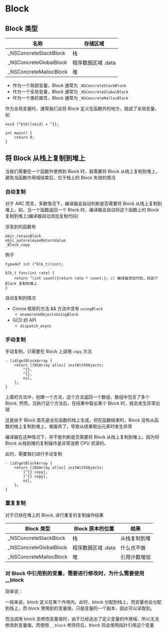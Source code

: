 # Block

## Block 类型

名称 | 存储区域
--- | ---
_NSConcreteStackBlock | 栈
_NSConcreteGlobalBlock | 程序数据区域 .data
_NSConcreteMallocBlock | 堆

- 作为一个局部变量，Block 通常为 `_NSConcreteStackBlock`
- 作为一个全局变量，Block 通常为 `_NSConcreteGlobalBlock`
- 作为一个类的属性，Block 通常为 `_NSConcreteMallocBlock`

作为全局变量时，通常我们会将 Block 定义在函数外的地方，就成了全局变量，如

```objc
void (^blk)(void) = ^{};

int main() {
    return 0;
}
```

## 将 Block 从栈上复制到堆上

当我们需要在一个函数外使用到 Block 时，就需要将 Block 从栈上复制到堆上，避免当函数作用域结束后，位于栈上的 Block 失效的情况

### 自动复制

对于 ARC 而言，多数情况下，编译器会自动判断是否需要将 Block 从栈上复制到堆上，如，当一个函数返回一个 Block 时，编译器会自动将这个函数上的 Block 复制到堆上(编译器自动添加复制代码)

涉及到的函数有

```objc
objc_retainBlock
objc_autoreleaseReturnValue
_Block_copy
```

例子

```objc
typedef int (^blk_t)(int);

blk_t func(int rate) {
    return ^(int count){return rate * count;}; // 编译器添加代码，将这个 Block 复制到堆上
}
```

自动复制的情况

- Cocoa 框架的方法 && 方法中含有 `usingBlock`
    - `enumerateObjectsUsingBlock`
- GCD 的 API
    - `dispatch_async`

### 手动复制

手动复制，只需要在 Block 上调用 `copy` 方法

```objc
- (id)getBlockArray {
    return [[NSArray alloc] initWithObjects:
        ^{},
        ^{},
        nil,
    ];
}
```

上面的方法中，创建一个方法，这个方法返回一个数组，数组中包含了多个 Block. 然而，当执行这个方法后，在结果中取出某个 Block 时，就会发生异常出错

这是由于 Block 首先是会在函数的栈上生成，但在函数结束时，Block 没有从函数的栈上复制到堆上，被废弃了，导致从结果取出元素时发生异常

编译器在这种情况下，并不能判断是否需要将 Block 从栈上复制到堆上，因为将 Block 从栈到堆的复制操作是非常浪费 CPU 资源的。

此时，需要我们进行手动复制

```objc
- (id)getBlockArray {
    return [[NSArray alloc] initWithObjects:
        [^{} copy],
        [^{} copy],
        nil,
    ];
}
```

### 重复复制

对于已经在堆上的 Block, 进行重复的复制操作结果

Block 类型 | Block 原本的位置 | 结果
--- | --- | ---
_NSConcreteStackBlock | 栈 | 从栈复制到堆
_NSConcreteGlobalBlock | 程序数据区域 .data | 什么也不做
_NSConcreteMallocBlock | 堆 | 引用计数增加

### 对 Block 中引用到的变量，需要进行修改时，为什么需要使用 __block

简单说：

一般来说，block 定义在某个作用内，此时，block 分配到栈上，而变量也会分配到栈上。而 block 使用到的变量值，只是变量的一个副本，因此可以读取到。

而当调用 block 去修改变量值时，由于已经逃出了定义变量的作用域，所以无法修改到变量值。而使用 `__block` 修饰符后，block 将会使用指针引用这个变量




